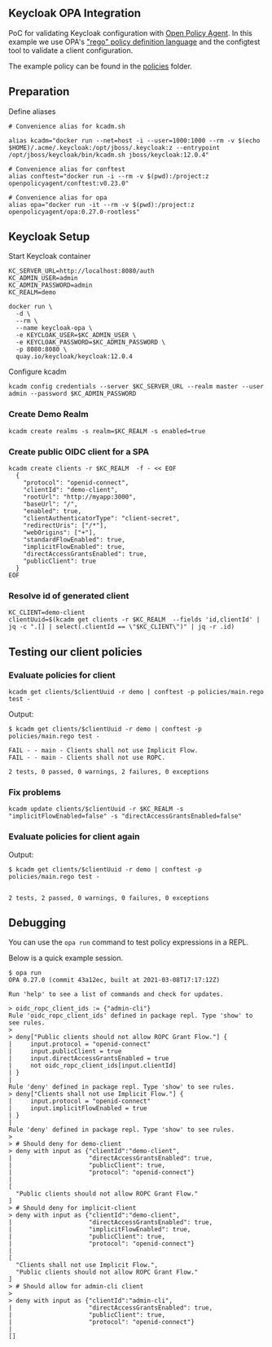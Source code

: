 Keycloak OPA Integration
----

PoC for validating Keycloak configuration with [Open Policy Agent](https://www.openpolicyagent.org/). In this example we use OPA's ["rego" policy definition language](https://www.openpolicyagent.org/docs/latest/policy-language/)
and the configtest tool to validate a client configuration.

The example policy can be found in the [policies](policies) folder.

## Preparation

Define aliases
```
# Convenience alias for kcadm.sh

alias kcadm="docker run --net=host -i --user=1000:1000 --rm -v $(echo $HOME)/.acme/.keycloak:/opt/jboss/.keycloak:z --entrypoint /opt/jboss/keycloak/bin/kcadm.sh jboss/keycloak:12.0.4"

# Convenience alias for conftest
alias conftest="docker run -i --rm -v $(pwd):/project:z openpolicyagent/conftest:v0.23.0"

# Convenience alias for opa 
alias opa="docker run -it --rm -v $(pwd):/project:z openpolicyagent/opa:0.27.0-rootless"
```

## Keycloak Setup

Start Keycloak container
```
KC_SERVER_URL=http://localhost:8080/auth
KC_ADMIN_USER=admin
KC_ADMIN_PASSWORD=admin
KC_REALM=demo

docker run \
  -d \
  --rm \
  --name keycloak-opa \
  -e KEYCLOAK_USER=$KC_ADMIN_USER \
  -e KEYCLOAK_PASSWORD=$KC_ADMIN_PASSWORD \
  -p 8080:8080 \
  quay.io/keycloak/keycloak:12.0.4
```

Configure kcadm

```
kcadm config credentials --server $KC_SERVER_URL --realm master --user admin --password $KC_ADMIN_PASSWORD
```

### Create Demo Realm

```
kcadm create realms -s realm=$KC_REALM -s enabled=true
```

### Create public OIDC client for a SPA
```
kcadm create clients -r $KC_REALM  -f - << EOF
  {
    "protocol": "openid-connect",
    "clientId": "demo-client",
    "rootUrl": "http://myapp:3000",
    "baseUrl": "/",
    "enabled": true,
    "clientAuthenticatorType": "client-secret",
    "redirectUris": ["/*"],
    "webOrigins": ["+"],
    "standardFlowEnabled": true,
    "implicitFlowEnabled": true,
    "directAccessGrantsEnabled": true,
    "publicClient": true
  }
EOF
```

### Resolve id of generated client
```
KC_CLIENT=demo-client
clientUuid=$(kcadm get clients -r $KC_REALM  --fields 'id,clientId' | jq -c ".[] | select(.clientId == \"$KC_CLIENT\")" | jq -r .id)
```

## Testing our client policies

### Evaluate policies for client
```
kcadm get clients/$clientUuid -r demo | conftest -p policies/main.rego test -
```

Output:
```
$ kcadm get clients/$clientUuid -r demo | conftest -p policies/main.rego test -

FAIL - - main - Clients shall not use Implicit Flow.
FAIL - - main - Clients shall not use ROPC.

2 tests, 0 passed, 0 warnings, 2 failures, 0 exceptions
```

### Fix problems

```
kcadm update clients/$clientUuid -r $KC_REALM -s "implicitFlowEnabled=false" -s "directAccessGrantsEnabled=false"
```

### Evaluate policies for client again

Output:
```
$ kcadm get clients/$clientUuid -r demo | conftest -p policies/main.rego test -


2 tests, 2 passed, 0 warnings, 0 failures, 0 exceptions
```

## Debugging

You can use the `opa run` command to test policy expressions in a REPL.

Below is a quick example session.

```
$ opa run
OPA 0.27.0 (commit 43a12ec, built at 2021-03-08T17:17:12Z)

Run 'help' to see a list of commands and check for updates.

> oidc_ropc_client_ids := {"admin-cli"}
Rule 'oidc_ropc_client_ids' defined in package repl. Type 'show' to see rules.
> 
> deny["Public clients should not allow ROPC Grant Flow."] {
|     input.protocol = "openid-connect"
|     input.publicClient = true
|     input.directAccessGrantsEnabled = true
|     not oidc_ropc_client_ids[input.clientId]
| }
| 
Rule 'deny' defined in package repl. Type 'show' to see rules.
> deny["Clients shall not use Implicit Flow."] {
|     input.protocol = "openid-connect"
|     input.implicitFlowEnabled = true
| }
| 
Rule 'deny' defined in package repl. Type 'show' to see rules.
> 
> # Should deny for demo-client
> deny with input as {"clientId":"demo-client",
|                     "directAccessGrantsEnabled": true, 
|                     "publicClient": true, 
|                     "protocol": "openid-connect"}
| 
[
  "Public clients should not allow ROPC Grant Flow."
]
> # Should deny for implicit-client
> deny with input as {"clientId":"demo-client",
|                     "directAccessGrantsEnabled": true, 
|                     "implicitFlowEnabled": true, 
|                     "publicClient": true, 
|                     "protocol": "openid-connect"}
| 
[
  "Clients shall not use Implicit Flow.",
  "Public clients should not allow ROPC Grant Flow."
]
> # Should allow for admin-cli client
> 
> deny with input as {"clientId":"admin-cli",
|                     "directAccessGrantsEnabled": true, 
|                     "publicClient": true, 
|                     "protocol": "openid-connect"}
| 
[]
```